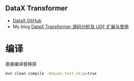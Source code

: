 DataX Transformer
----------

* [DataX GitHub](https://github.com/alibaba/DataX)
* My blog [DataX Transformer 源码分析及 UDF 扩展与使用](https://blog.csdn.net/github_39577257/article/details/105995118)


# 编译
直接编译替换原 
```bash
mvn clean compile -Dmaven.test.skip=true


```






